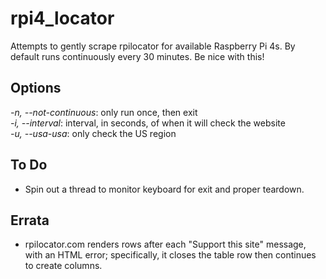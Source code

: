 # rpi4_locator
Attempts to gently scrape rpilocator for available Raspberry Pi 4s. By default runs continuously every 30 minutes. Be nice with this!

## Options
_-n, --not-continuous_: only run once, then exit\
_-i, --interval_: interval, in seconds, of when it will check the website\
_-u, --usa-usa_: only check the US region

## To Do
- Spin out a thread to monitor keyboard for exit and proper teardown.

## Errata
- rpilocator.com renders rows after each "Support this site" message, with an HTML error; specifically, it closes the table row 
then continues to create columns.

